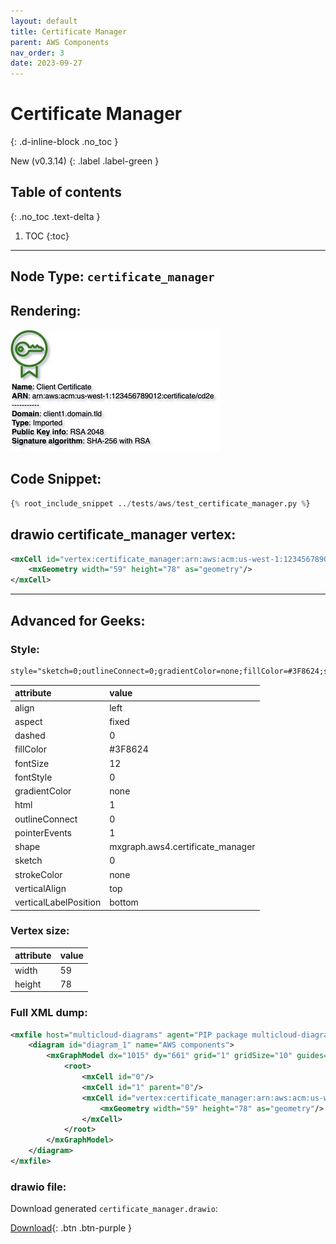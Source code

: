 ```yaml
---
layout: default
title: Certificate Manager
parent: AWS Components
nav_order: 3
date: 2023-09-27
---
```


# Certificate Manager
{: .d-inline-block .no_toc }

New (v0.3.14)
{: .label .label-green }

## Table of contents
{: .no_toc .text-delta }

1. TOC
{:toc}

---


## Node Type: ``certificate_manager``

## Rendering:

![lambda](output/jpg/certificate_manager.jpg)

## Code Snippet:

```python
{% root_include_snippet ../tests/aws/test_certificate_manager.py %}
```

## drawio certificate_manager vertex:

```xml
<mxCell id="vertex:certificate_manager:arn:aws:acm:us-west-1:123456789012:certificate/cd2e" parent="1" vertex="1">
    <mxGeometry width="59" height="78" as="geometry"/>
</mxCell>
```
---

## Advanced for Geeks:

### Style:
```html
style="sketch=0;outlineConnect=0;gradientColor=none;fillColor=#3F8624;strokeColor=none;dashed=0;verticalLabelPosition=bottom;verticalAlign=top;align=left;html=1;fontSize=12;fontStyle=0;aspect=fixed;pointerEvents=1;shape=mxgraph.aws4.certificate_manager;"
```

| attribute | value |
|:----------|:------|
|align| left |
|aspect| fixed |
|dashed| 0 |
|fillColor| #3F8624 |
|fontSize| 12 |
|fontStyle| 0 |
|gradientColor| none |
|html| 1 |
|outlineConnect| 0 |
|pointerEvents| 1 |
|shape| mxgraph.aws4.certificate_manager |
|sketch| 0 |
|strokeColor| none |
|verticalAlign| top |
|verticalLabelPosition| bottom |

### Vertex size:

| attribute | value |
|:---------|:-----------|
| width    | 59  |
| height   |78|

### Full XML dump:
```xml
<mxfile host="multicloud-diagrams" agent="PIP package multicloud-diagrams. Generate resources in draw.io compatible format for Cloud infrastructure. Copyrights @ Roman Tsypuk 2023. MIT license." type="MultiCloud">
    <diagram id="diagram_1" name="AWS components">
        <mxGraphModel dx="1015" dy="661" grid="1" gridSize="10" guides="1" tooltips="1" connect="1" arrows="1" fold="1" page="1" pageScale="1" pageWidth="850" pageHeight="1100" math="0" shadow="1">
            <root>
                <mxCell id="0"/>
                <mxCell id="1" parent="0"/>
                <mxCell id="vertex:certificate_manager:arn:aws:acm:us-west-1:123456789012:certificate/cd2e" value="&lt;b&gt;Name&lt;/b&gt;: Client Certificate&lt;BR&gt;&lt;b&gt;ARN&lt;/b&gt;: arn:aws:acm:us-west-1:123456789012:certificate/cd2e&lt;BR&gt;-----------&lt;BR&gt;&lt;b&gt;Domain&lt;/b&gt;: client1.domain.tld&lt;BR&gt;&lt;b&gt;Type&lt;/b&gt;: Imported&lt;BR&gt;&lt;b&gt;Public Key info&lt;/b&gt;: RSA 2048&lt;BR&gt;&lt;b&gt;Signature algorithm&lt;/b&gt;: SHA-256 with RSA" style="sketch=0;outlineConnect=0;gradientColor=none;fillColor=#3F8624;strokeColor=none;dashed=0;verticalLabelPosition=bottom;verticalAlign=top;align=left;html=1;fontSize=12;fontStyle=0;aspect=fixed;pointerEvents=1;shape=mxgraph.aws4.certificate_manager;" parent="1" vertex="1">
                    <mxGeometry width="59" height="78" as="geometry"/>
                </mxCell>
            </root>
        </mxGraphModel>
    </diagram>
</mxfile>
```

### drawio file:

Download generated ``certificate_manager.drawio``:

[Download](output/drawio/certificate_manager.drawio){: .btn .btn-purple }